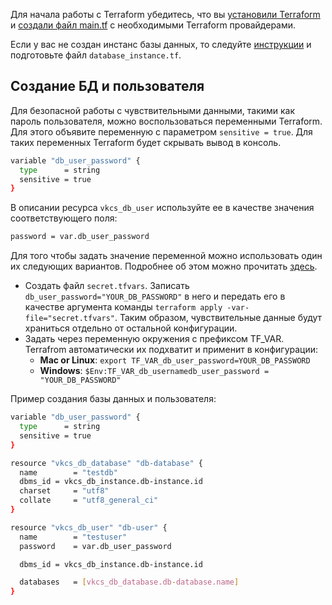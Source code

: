 Для начала работы с Terraform убедитесь, что вы [установили Terraform](/ru/additionals/terraform/terraform-installation) и [создали файл main.tf](/ru/dbs/dbaas/api/terraform-for-dbaas) с необходимыми Terraform провайдерами.

Если у вас не создан инстанс базы данных, то следуйте [инструкции](/ru/dbs/dbaas/api/working-with-terraform) и подготовьте файл `database_instance.tf`.

## Создание БД и пользователя

Для безопасной работы с чувствительными данными, такими как пароль пользователя, можно воспользоваться переменными Terraform. Для этого объявите переменную c параметром `sensitive = true`. Для таких переменных Terraform будет скрывать вывод в консоль.

``` bash
variable "db_user_password" {
  type      = string
  sensitive = true
}
```

В описании ресурса `vkcs_db_user` используйте ее в качестве значения соответствующего поля:

``` bash
password = var.db_user_password
```

Для того чтобы задать значение переменной можно использовать один их следующих вариантов. Подробнее об этом можно прочитать [здесь](https://learn.hashicorp.com/tutorials/terraform/sensitive-variables).

- Создать файл `secret.tfvars`. Записать `db_user_password="YOUR_DB_PASSWORD"` в него и передать его в качестве аргумента команды `terraform apply -var-file="secret.tfvars"`. Таким образом, чувствительные данные будут храниться отдельно от остальной конфигурации.
- Задать через переменную окружения с префиксом TF_VAR. Terrafrom автоматически их подхватит и применит в конфигурации:
  - **Mac or Linux**: `export TF_VAR_db_user_password=YOUR_DB_PASSWORD`
  - **Windows**: `$Env:TF_VAR_db_usernamedb_user_password = "YOUR_DB_PASSWORD"`

Пример создания базы данных и пользователя:

``` bash
variable "db_user_password" {
  type      = string
  sensitive = true
}

resource "vkcs_db_database" "db-database" {
  name        = "testdb"
  dbms_id = vkcs_db_instance.db-instance.id
  charset     = "utf8"
  collate     = "utf8_general_ci"
}

resource "vkcs_db_user" "db-user" {
  name        = "testuser"
  password    = var.db_user_password

  dbms_id = vkcs_db_instance.db-instance.id

  databases   = [vkcs_db_database.db-database.name]
}
```
